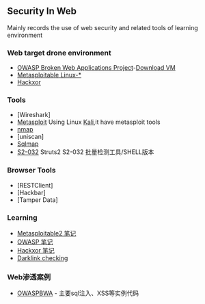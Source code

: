 ## Security In Web
Mainly records the use of web security and related tools of learning environment

### Web target drone environment
- [OWASP Broken Web Applications Project](https://www.owasp.org/index.php/OWASP_Broken_Web_Applications_Project)-[Download VM](http://sourceforge.net/projects/owaspbwa/)
- [Metasploitable Linux-*](http://sourceforge.net/projects/metasploitable/files/Metasploitable2/)
- [Hackxor](http://hackxor.sourceforge.net/cgi-bin/index.pl)

### Tools
- [Wireshark]
- [Metasploit](http://www.metasploit.com/) Using Linux [Kali](https://www.kali.org/),it have metasploit tools
- [nmap](Linux-nmap.md)
- [uniscan]
- [Sqlmap](Linux-kali1.1-sqlmap-injection.md)
- [S2-032](s2-032.sh) Struts2 S2-032 批量检测工具/SHELL版本

### Browser Tools
- [RESTClient]
- [Hackbar]
- [Tamper Data]

### Learning 
- [Metasploitable2 笔记](Metasploitable2/zh/index.md)
- [OWASP 笔记](OWASPBWA/index.md)
- [Hackxor 笔记](Hackxor/index.md)
- [Darklink checking](Dark_chain_detection.md)

### Web渗透案例
- [OWASPBWA](OWASPBWA/index.md) - 主要sql注入、XSS等实例代码
